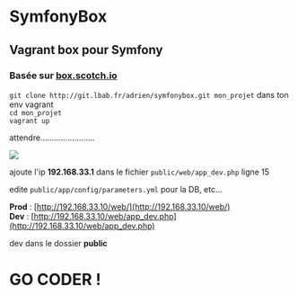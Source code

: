 # SymfonyBox
## Vagrant box pour Symfony
### Basée sur [box.scotch.io](https://box.scotch.io/)

`git clone http://git.lbab.fr/adrien/symfonybox.git mon_projet` dans ton env vagrant  
`cd mon_projet`  
`vagrant up`  

attendre........................  

![](https://media.giphy.com/media/5wWf7H0qoWaNnkZBucU/giphy.gif)

ajoute l'ip __192.168.33.1__ dans le fichier `public/web/app_dev.php` ligne 15  

edite `public/app/config/parameters.yml` pour la DB, etc...  

__Prod__ : [http://192.168.33.10/web/](http://192.168.33.10/web/)  
__Dev__ : [http://192.168.33.10/web/app_dev.php](http://192.168.33.10/web/app_dev.php)  

dev dans le dossier __public__

# GO CODER !

